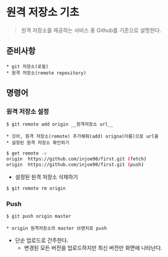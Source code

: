 # 원격 저장소 기초

> 원격 저장소를 제공하는 서비스 중 Github를 기준으로 설명한다.



## 준비사항

	* git 저장소(로컬)
	* 원격 저장소(remote repository)



## 명령어

### 원격 저장소 설정

```bash
$ git remote add origin __원격저장소 url__
```

	* 깃아, 원격 저장소(remote) 추가해줘(add) origna(이름)으로 url을
	* 설정된 원격 저장소 확인하기

```bash
$ get remote -v
origin  https://github.com/injoe90/first.git (fetch)
origin  https://github.com/injoe90/first.git (push)

```

 * 설정된 원격 저장소 삭제하기

```bash
$ git remote rm origin
```



### Push

```bash
$ git push origin master
```

	* origin 원격저장소의 master 브랜치로 push
 * 단순 업로드로 간주한다.
   	* 변경된 모든 버전을 업로드하지만 최신 버전만 화면에 나타난다.



